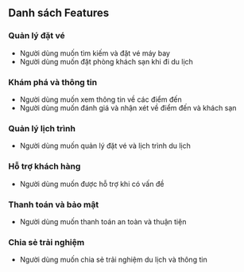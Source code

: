 ## Danh sách Features

### Quản lý đặt vé
- Người dùng muốn tìm kiếm và đặt vé máy bay
- Người dùng muốn đặt phòng khách sạn khi đi du lịch

### Khám phá và thông tin
- Người dùng muốn xem thông tin về các điểm đến
- Người dùng muốn đánh giá và nhận xét về điểm đến và khách sạn

### Quản lý lịch trình
- Người dùng muốn quản lý đặt vé và lịch trình du lịch

### Hỗ trợ khách hàng
- Người dùng muốn được hỗ trợ khi có vấn đề

### Thanh toán và bảo mật
- Người dùng muốn thanh toán an toàn và thuận tiện

### Chia sẻ trải nghiệm
- Người dùng muốn chia sẻ trải nghiệm du lịch và thông tin